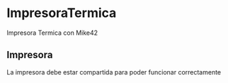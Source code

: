# ImpresoraTermica
Impresora Termica con Mike42

## Impresora
La impresora debe estar compartida para poder funcionar correctamente
